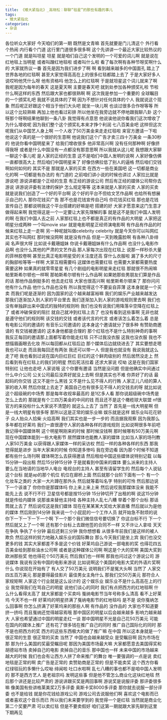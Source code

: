 ```yaml
---
title: 《矮大紧指北》_高晓松：聊聊“毯星”的那些有趣的事儿
tags:
- 矮大紧指北
categories:
- 杂谈
---
```


各位听众大家好
今天咱们的第一期
既然是文青嘛
首先就要是门儿清这个
外行看个热闹
内行看个门道
这行里门道很多很多啊
这个先讲讲一个最近大家比较热议的一个门道
就是叫坦星
坦星
就是咱们自己这个发明的一个可爱的词儿啊
就是说在红地毯上当明星
或者叫蹭红地毯啦
或者叫什么啦
看了每次啊有各种节呀奖啊什么的
大家就热议一番
首先是因为我们进步了啊
啊
看到越来越多的中国面孔
踏上了世界各地的红毯啊
甚至大家觉得高高在上的很多红毯都踏上去了
于是大家好多人说哎哟他凭什么呀
他有资格吗
他怎么上的红毯啊
于是就坦星这个词儿就来了啊
我呢是因为每年的春天
这是夏天啊
主要是春天吧
就到处参加各种颁奖礼啦
节啦什么啊这样的东西
然后跟大家也都很熟啊
啊
这次我是参加一个重要的
全球瞩目的一个颁奖礼吧
我就不说具体的了啊
因为不想针对任何具体的个人
我就说这个现象
然后呢正好跟这个相当于他们大头吧
就坐一块儿啊
也谈过很多合作呀等等
所以这个比较熟嘛
再加上他也看过彩排
所以他坐在我旁边就不停地跟我聊八卦
这个呀那个呀啊结果他聊到一条八卦
我觉得有点意思
他说诶他说你看我们这次增收了
为什么增收呢
因为我们整个这个颁奖礼本来才挣个利润
七八百美金吧
这样但这次呢我们从中国艺人身上啊
一个人收了50万美金来走走红毯啦
来官方邀请一下啦
他说这个真的是一个很好的生意啊
他说我们这个广告才卖三四十万美金
一条30秒的
他说你看中国明星来了
给我们增收很多
他非常高兴啊
没有任何那种啊
好像挤得我呀
或者是什么中国没有一点都没有那意思啊
所以我就从这儿呢
我想跟大家聊一聊这个事儿呢
是人家的正经的生意
这不是咱们中国人发明的说啊
人家好像仿佛一直都很高大上
然后咱们中国明星来了
好像仿佛拉低了别人的逼格
然后咱们交钱啊如何如何的
其实不是
那就是人家的买卖
在西方一些在美国吧
这一切都是商业化的啊
一切都是有办法的
有门道的
之前咱们讲小说的时候也讲过
人家拉比就是游说吧
游说讲都是个正经的生意
有正经的游说公司
然后有正经的媒体公司帮你去游说
讲游说评委有法律的保护
怎么规定等等
这本来就是人家的买卖
人家的买卖就是说我们创造了一个好的平台啊
这个好的平台不但给文艺作品啊
也给所有想展示自己的人
那你花钱买广告
那不也是花钱宣传自己吗
你花钱买红毯
那也是花钱宣传自己
那都说明我这个平台搭建的好嘛是吧
搭建的好
大家才愿意来这门生意才做得起来啊
我觉得这是一个一定要让大家先理解的事
就是这不是我们中国人发明的啊
在我们中国人去之前
人家那红毯上也不都是真正的有作品的大明星
人家把这明星分成两种
一个叫movie star
就是电影明星正经师演电影啊
有作品有作品的时候来红毯上走一走啊
另一种呢就叫做celebrity
celebrity
就是今天你可以叫网红
其实也不叫网红
那时候没网啊
就是没有作品
但是一天到晚露脸啊
有各种八卦绯闻
名声很大呀
比如说卡戴珊姐妹
你说卡戴珊姐妹有什么作品啊
也没什么电影作品啊
也没什么其他的严肃的文艺作品
那人家每次出现在红毯上
说那一样秒杀大量的菲林胶卷啊
甚至比真正电影明星受的关注度还高
穿什么衣服啦
漏了多大的尺寸的胸部啦等等一样啊
大家互相需要吗
这媒体也需要红毯
也需要大家都需要热度
需要这种
如果真的就零零星星
有几个剧组的电影明星来走红毯
那就很不热闹嘛
帕里斯希尔顿也一样啊
那帕斯希尔顿有什么作品啊
如果她那些男朋友们算是作品的话
那他作品倒挺多的
他去走红毯
大家也很高兴啊
帕里斯希尔顿来了
那你问问他有什么作品
他什么作品也没有
所以我觉得这个不要妄自菲薄
这本身就是一个买卖
而我们呢是逐渐的
因为国家的这个越来越富裕嘛
我们的娱乐产业越来越发达
那我们逐渐加入到人家的平台里去
我们逐渐加入到人家的游戏规则里去啊
我们也没有单独辟出来中国式的独特的规则哟
我们也没有说我们用降落伞空降在红毯上了
或者冲破保安的阻拦
就自己就冲到红毯上去了
也没有看到这些事啊
无非也就是遵守他们的规则啊
该交钱的交钱
或者该代言的代言
或者该怎么着怎么着
总是有电影公司的邀请的
有音乐公司邀请的
这本身这个邀请就分了很多种
有赞助商邀请的
有交钱被邀请的
这本身他都是合理的
那个红毯也不是什么特别神奇的事啊
我反正每回的邀请那上面都写着你能走红毯
只不过我没衣服
这我也没衣服
我也不想描眉画眼去化妆
所以每回都从红毯后边
那个媒体后边就绕进去了
其实要想走嗯
我也可以走
而且我每回还有两张
我还可以带一人
但是我也就没有
我说我就这么走了吧
我也看到过说在国内巨红巨红
巨红的这个鲜肉级别的
然后居然没走上
然后看到有在红毯上的我们的明星
然后死活拉着
还求大家说
哎呦
这是在我们国家特别红
让他也走吧
人家说哦
这个你要有邀请
当然是没问题
但是他确实中间通过什么中介公司
公关公司最后没弄好就没上去啊
但是其实也不难
你弄好了的话
最起码的你交钱
这又不是什么黑钱
又不是什么见不得人的行贿
人家正儿八经的算人家的收入啊
然后你就上去走了
美国自己也有很多见不得人的交钱去的呀
就比如说这个超级碗的中场秀
那是每年收视率最高的
是1亿多人看
那你说超级碗中场秀是怎么上去的
那就是有个三四万美金的中间的钱
而且还不是这个橄榄球大联盟
nf很官方的来投标什么大家说不清楚的
就这么上去了
当然了
首先是一线大明星啊
但是一线大明星有很多呀
那所以这是正常的娱乐业嘛
娱乐就是这样
娱乐业叫花花轿子
众人抬众人拾柴
火焰高啊
我们其实也是一步一步的
而且据我观察
因为我那么多年都在好莱坞
我们一直很遵守人家的各种各样的游戏规则
比如说啊很多年前吧
我记得中国媒体啊
这个明星啊刚来的时候
那时候没钱啊
那时候哪有50万美元啊
现在中国媒体能到一些大电影节
居然媒体也能教人家的媒体
比如当人家的场刊教人家50万美金
以获得跟人家媒体一样的采访权
然后一样的各种各样的东西
那我觉得就是进步
当年大家来的时候
你知道多惨吗
我在旁边看
因为那个时候不知道都有些什么场刊啊
媒体啊怎么去获得邀请
然后租给中国这些媒体说特别记载
以每15分钟一段出租
然后15分钟15分钟
于是就看到中国来的媒体
要么派来的主持人
要么在当地请的当地华人电台
电视台的主持人
甚至有请留学生的
然后每个人说钻这个台标
就是ap的那个机位
机位在廊桥上面
然后就那个台阶下面有一个
有一个化妆车之类的
大家一大片蹲在那外头
然后就等着叫名字
特别的可怜
然后那边说下一个该谁了
你你你是那媒体吗
你上来上来上来
然后说哎我那媒体没来
我能不能先上去
说不行不行
卫星信号都是按15分钟
15分钟切开了出租的啊
说这15分钟就是传给内媒体
说那谁来替他主持哇
各种主持人乱七八糟
举着个那个台标
那话筒就上去了
然后说哎这是我们媒体
现在在某某某大奖给大家直播
然后就以为是他的媒体
然后刚到14分钟
我来说一个小屁屁的一个工作人员
就开始急不耐烦的说
你下一下一下一下一个啊
下一个那个我们微信信号要切换了
你这台标不行
下一个
然后就又上了一个啊
还有那个台标上去跟他签的合同不一样
又不许让人拿哇
天天在争执
争执了十分钟
最后还剩三分钟
我你想想看
从很多年前我们是这样的被人欺负
然后这样的努力地融入娱乐业的国际舞台
那么今天我们是坐上宾
我们也没交更多的钱
其实大家都差不多是这个价钱
好莱坞自己游说一部电影的奖
也得花四五百美金给到那些油水公司啊
或者是这种媒体公司啊
啊这是个大的奖啊
美国大奖到欧洲那些奖
他也得花个50万美元
然后我们也一样啊
那我也问过这个游说公司
游说媒体
我说有没有中国的电影来游说
比如说啊这个美国的电影大奖的外语片奖啊
什么
你说现在开始有了
有人交了50万美元
说明我们不是冤大头啊
当然了
人家交四五百万美元
那是要得最佳影片
最佳男女主角什么
那我们交50万美元
那符合人家规矩啊
人家这个行业就是这么设计的
这个娱乐业
娱乐业不是什么高高在上的行业
我觉得我们在骂自己的明星
说他们谈心的同时
我们有点把西方的红地毯啊
什么什么看得太高了
就大家都是个买卖吗
戛纳电影节当年号称多么清高
看不上好莱坞
今天不也一样
好莱坞的明星挤满了戛纳电影节的红地毯吗
是不是
说你戛纳怎么回事啊
你怎么挤满了好莱坞来的那些人啊
有作品的
没作品的
大家也不知道要挤一挤吗
而且戛纳还觉得越容焉哦
那中国区的明星以后会越来越多
影响力越来越大
人家也希望通过中国的明星走红一谈
那中国明星不光是自己花50万美元
可能在国内的媒体上推广
还有花了很多钱在推广自己的同时
推广自己国际化的同时
那不是也把西方的奖
西方的这些东西极大的做了推广嘛
在中国
所以这本身就是一个很正常的生意
很正常的买卖
当然了
中国也会越来越受众
是受瞩目啊
因为市场在那
那为什么美国的奖最受瞩目呢
那因为美国市场最大嘛
大家都愿意去美国得奖和胡德站市场
卖掉自己的电影
卖掉自己的音乐
那中国也一样
未来中国的市场越来越大的时候
我们也会有让西方人拼了命来推广的舞台
唯一要强调的一点是说
卖红地毯是正常的啊
卖广告是正常的
卖赞助商是正常的
但是不能卖奖
这个西方你看红绿毯玩的多懒什么哎呦
绯闻啦
吐口水啦啊
乱七八糟的事也都不是咱中国人发明的
那不是西方艺人
是老祖宗吗
发明这些事
但是他不管怎么商业化这块红地毯
然后那个讲还是比较严肃的
游说讲跟买奖是两回事啊
游说奖是说服评委
那评委很多嘛
像美国有些讲格莱美奖2万多评委
奥斯卡奖8000多评委
那你就去说服一部分评委
也不是给钱
就是你花钱给游戏公司
游戏公司去说服他们啊
喜欢这个电影而已
或者喜欢这个音乐而已
所以我们未来要学到的
我觉得一个是红毯
当然就是商业化
第二个奖要严肃
可以卖红毯
但是不要卖假好
咱们这第一期就跟大家先聊到这里
下期再见